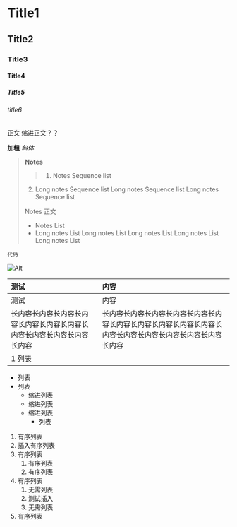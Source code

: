 # Title1
## Title2
### Title3
#### Title4
##### Title5
###### title6
正文
	缩进正文？？

**加粗**
*斜体*


> **Notes**
> > 1. Notes Sequence list
> 2. Long notes Sequence list Long notes Sequence list Long notes Sequence list
> 
> Notes 正文
> 
> - Notes List
> - Long notes List Long notes List Long notes List Long notes List Long notes List
> 

```
代码
```


![Alt](http://10.45.4.227/images/test.png)

|测试|内容 |
| :----|:--|
|  测试|内容 |
|  长内容长内容长内容长内容长内容长内容长内容长内容长内容长内容长内容长内容|长内容长内容长内容长内容长内容长内容长内容长内容长内容长内容长内容长内容长内容长内容长内容长内容长内容长内容|
| 1 列表<br>| |


- 列表
- 列表
	- 缩进列表
	- 缩进列表
	- 缩进列表
		- 列表

1. 有序列表
2. 插入有序列表
3. 有序列表
	1. 有序列表
	2. 有序列表
4. 有序列表
	1. 无需列表
	2. 测试插入
	3. 无需列表
5. 有序列表


<!--stackedit_data:
eyJoaXN0b3J5IjpbNjI2ODMyNzkxXX0=
-->